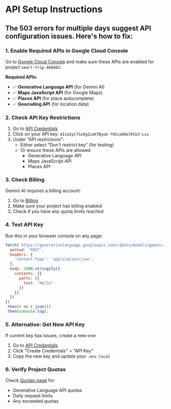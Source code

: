 # API Setup Instructions

## The 503 errors for multiple days suggest API configuration issues. Here's how to fix:

### 1. Enable Required APIs in Google Cloud Console

Go to [Google Cloud Console](https://console.cloud.google.com/apis/library) and make sure these APIs are enabled for project `smart-trip-466602`:

**Required APIs:**
- ✅ **Generative Language API** (for Gemini AI)
- ✅ **Maps JavaScript API** (for Google Maps)  
- ✅ **Places API** (for place autocomplete)
- ✅ **Geocoding API** (for location data)

### 2. Check API Key Restrictions

1. Go to [API Credentials](https://console.cloud.google.com/apis/credentials)
2. Click on your API key: `AIzaSyC7Sx6g2LmX7ByoX-fGhixDHelRCb3-Lxs`
3. Under "API restrictions":
   - Either select "Don't restrict key" (for testing)
   - Or ensure these APIs are allowed:
     - Generative Language API
     - Maps JavaScript API
     - Places API

### 3. Check Billing

Gemini AI requires a billing account:
1. Go to [Billing](https://console.cloud.google.com/billing)
2. Make sure your project has billing enabled
3. Check if you have any quota limits reached

### 4. Test API Key

Run this in your browser console on any page:
```javascript
fetch('https://generativelanguage.googleapis.com/v1beta/models/gemini-1.5-flash:generateContent?key=AIzaSyC7Sx6g2LmX7ByoX-fGhixDHelRCb3-Lxs', {
  method: 'POST',
  headers: {
    'Content-Type': 'application/json',
  },
  body: JSON.stringify({
    contents: [{
      parts: [{
        text: "Hello"
      }]
    }]
  })
})
.then(r => r.json())
.then(console.log);
```

### 5. Alternative: Get New API Key

If current key has issues, create a new one:
1. Go to [API Credentials](https://console.cloud.google.com/apis/credentials)
2. Click "Create Credentials" > "API Key"
3. Copy the new key and update your `.env.local`

### 6. Verify Project Quotas

Check [Quotas page](https://console.cloud.google.com/iam-admin/quotas) for:
- Generative Language API quotas
- Daily request limits
- Any exceeded quotas

